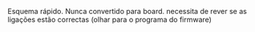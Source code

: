 Esquema rápido. Nunca convertido para board.
necessita de rever se as ligações estão correctas (olhar para o programa do firmware)
